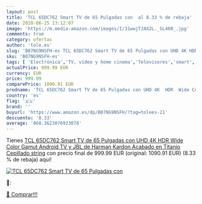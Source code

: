 ```yaml
---
layout: post
title: 'TCL 65DC762 Smart TV de 65 Pulgadas con  al 8.33 % de rebaja'
date: 2020-06-25 13:12:07
image: 'https://m.media-amazon.com/images/I/31wwjTJAX2L._SL400_.jpg'
comments: true
category: ofertas
author: 'tole.es'
slug: 'B07NG9NSFH-es TCL 65DC762 Smart TV de 65 Pulgadas con UHD 4K HDR Wide...'
sku: 'B07NG9NSFH-es'
tags: [ 'Electrónica','TV, vídeo y home cinema','Televisores','smart','tv', ]
actualPrice: 999.99 EUR
currency: EUR
price: 999.99
comparePrice: 1090.91 EUR
prodname: 'TCL 65DC762 Smart TV de 65 Pulgadas con UHD 4K  HDR  Wide Color Gamut  Android TV y JBL de Harman Kardon  Acabado en Titanio Cepillado string'
country: 'es'
flag: '🇪🇸'
brand: ''
buyurl: 'https://www.amazon.es/dp/B07NG9NSFH/?tag=tolees-21'
descuento: '8.33'
average: '868.3623076923078'
---
```


Tienes [TCL 65DC762 Smart TV de 65 Pulgadas con UHD 4K  HDR  Wide Color Gamut  Android TV y JBL de Harman Kardon  Acabado en Titanio Cepillado string](https://www.amazon.es/dp/B07NG9NSFH/?tag=tolees-21) con precio final de  999.99 EUR (original: 1090.91 EUR) (8.33 %  de rebaja) aqui!

[![TCL 65DC762 Smart TV de 65 Pulgadas con ](https://m.media-amazon.com/images/I/31wwjTJAX2L._SL400_.jpg)](https://www.amazon.es/dp/B07NG9NSFH/?tag=tolees-21)

🔎:


[🛒 Comprar!!!](https://www.amazon.es/dp/B07NG9NSFH/?tag=tolees-21)
